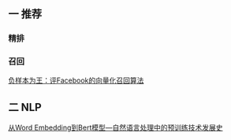 ## 一 推荐

### 精排

### 召回
[负样本为王：评Facebook的向量化召回算法](https://zhuanlan.zhihu.com/p/165064102)


## 二 NLP
[从Word Embedding到Bert模型—自然语言处理中的预训练技术发展史](https://zhuanlan.zhihu.com/p/49271699)
